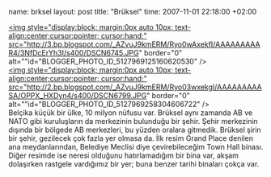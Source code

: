 name: brksel
layout: post
title: "Brüksel"
time: 2007-11-01 22:18:00 +02:00

<a onblur="try {parent.deselectBloggerImageGracefully();} catch(e) {}" href="http://3.bp.blogspot.com/_AZvuJ9kmERM/Ryo0wAxekfI/AAAAAAAAAR4/3NfDcErYh3I/s1600-h/DSCN6745.JPG"><img style="display:block; margin:0px auto 10px; text-align:center;cursor:pointer; cursor:hand;" src="http://3.bp.blogspot.com/_AZvuJ9kmERM/Ryo0wAxekfI/AAAAAAAAAR4/3NfDcErYh3I/s400/DSCN6745.JPG" border="0" alt=""id="BLOGGER_PHOTO_ID_5127969125160620530" /></a><br /><a onblur="try {parent.deselectBloggerImageGracefully();} catch(e) {}" href="http://2.bp.blogspot.com/_AZvuJ9kmERM/Ryo03wxekgI/AAAAAAAAASA/OPPX_HXDyn4/s1600-h/DSCN6799.JPG"><img style="display:block; margin:0px auto 10px; text-align:center;cursor:pointer; cursor:hand;" src="http://2.bp.blogspot.com/_AZvuJ9kmERM/Ryo03wxekgI/AAAAAAAAASA/OPPX_HXDyn4/s400/DSCN6799.JPG" border="0" alt=""id="BLOGGER_PHOTO_ID_5127969258304606722" /></a><br />Belçika küçük bir ülke, 10 milyon nüfusu var. Brüksel aynı zamanda AB ve NATO gibi kuruluşların da merkezinin bulunduğu bir şehir. Şehir merkezinin dışında bir bölgede AB merkezleri, bu yüzden oralara gitmedik. Brüksel şirin bir şehir, gezilecek çok fazla yer olmasa da. İlk resim Grand Place denilen ana meydanlarından, Belediye Meclisi diye çevirebileceğim Town Hall binası. Diğer resimde ise neresi olduğunu hatırlamadığım bir bina var, akşam dolaşırken rastgele vardığımız bir yer; buna benzer tarihi binaları çokça var.
